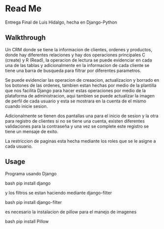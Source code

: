 # Read Me 

Entrega Final de Luis Hidalgo, hecha en Django-Python 

## Walkthrough

Un CRM donde se tiene la informacion de clientes, ordenes y productos, donde hay diferentes relaciones
y hay dos operaciones principales C (create) y R (Read), la operacion de lectura se puede evidenciar en 
cada una de las tablas y adicionalmente en la informacion de cada cliente se tiene una barra de busqueda
para filtrar por diferentes parametros. 

Se puede evidenciar las operacion de creaacion, actualizacion y borrado en los botones de las ordenes, tambien estan hechas por medio de la plantilla que nos facilita Django para hacer estas operaciones por medio de la plataforma de administracion, aqui tambien se puede actualizar la imagen de perfil de cada usuario y esta se mostrara en la cuenta de el mismo cuando inicie sesion. 

Adicionalmente se tienen dos pantallas una para el inicio de sesion y la otra para registro de clientes si no se tiene una cuenta, existen diferentes validaciones para la contraseña y una vez se complete este registro se tiene un mensaje de exito.

La restriccion de paginas esta hecha mediante los roles que se le asigne a cada usuario.

## Usage 

Programa usando Django 

bash
pip install django

y los filtros se estan haciendo mediante django-filter

bash
pip install django-filter

es necesario la instalacion de pillow para el manejo de imagenes

bash
pip install Pillow
